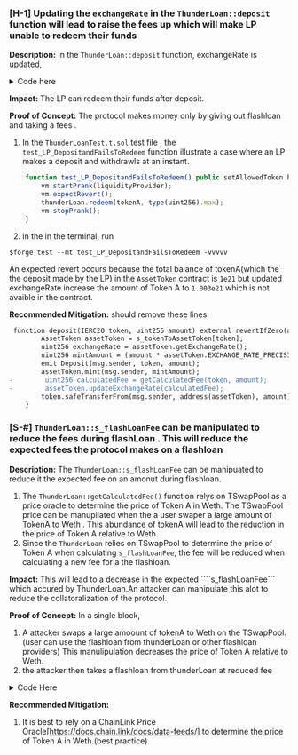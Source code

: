 ### [H-1] Updating the `exchangeRate` in the `ThunderLoan::deposit` function will lead to raise the fees up which will make LP unable to redeem their funds

**Description:** In the `ThunderLoan::deposit` function, exchangeRate is updated,

<details>
<summary> Code here </summary>

```javascript
    function deposit(IERC20 token, uint256 amount) external revertIfZero(amount) revertIfNotAllowedToken(token) {
        AssetToken assetToken = s_tokenToAssetToken[token];
        uint256 exchangeRate = assetToken.getExchangeRate();
        uint256 mintAmount = (amount * assetToken.EXCHANGE_RATE_PRECISION()) / exchangeRate;
        emit Deposit(msg.sender, token, amount);
        assetToken.mint(msg.sender, mintAmount);
  @>    uint256 calculatedFee = getCalculatedFee(token, amount);
  @>     assetToken.updateExchangeRate(calculatedFee);
        token.safeTransferFrom(msg.sender, address(assetToken), amount);
    }
```

</details>

**Impact:** The LP can redeem their funds after deposit.

**Proof of Concept:** The protocol makes money only by giving out flashloan and taking a fees .

1. In the `ThunderLoanTest.t.sol` test file , the `test_LP_DepositandFailsToRedeem` function illustrate a case where an LP makes a deposit and withdrawls at an instant.

```javascript
    function test_LP_DepositandFailsToRedeem() public setAllowedToken hasDeposits {
        vm.startPrank(liquidityProvider);
        vm.expectRevert();
        thunderLoan.redeem(tokenA, type(uint256).max);
        vm.stopPrank();
    }
```

2. in the in the terminal, run

```
$forge test --mt test_LP_DepositandFailsToRedeem -vvvvv
```

An expected revert occurs because the total balance of tokenA(which the the deposit made by the LP) in the `AssetToken` contract is `1e21` but updated exchangeRate increase the amount of Token A to `1.003e21` which is not avaible in the contract.



**Recommended Mitigation:** should remove these lines
```diff
 function deposit(IERC20 token, uint256 amount) external revertIfZero(amount) revertIfNotAllowedToken(token) {
        AssetToken assetToken = s_tokenToAssetToken[token];
        uint256 exchangeRate = assetToken.getExchangeRate();
        uint256 mintAmount = (amount * assetToken.EXCHANGE_RATE_PRECISION()) / exchangeRate;
        emit Deposit(msg.sender, token, amount);
        assetToken.mint(msg.sender, mintAmount);
-        uint256 calculatedFee = getCalculatedFee(token, amount);
-        assetToken.updateExchangeRate(calculatedFee);
        token.safeTransferFrom(msg.sender, address(assetToken), amount);
    }
```


### [S-#] ```ThunderLoan::s_flashLoanFee``` can be manipulated to reduce the fees during flashLoan .  This will reduce the expected fees the protocol makes on a flashloan

**Description:** The  ```ThunderLoan::s_flashLoanFee``` can be manipuated to reduce it the expected fee on an amonut during flashloan. 
1. The ```ThunderLoan::getCalculatedFee()``` function relys on TSwapPool as a price oracle to determine the price of Token A in Weth. The TSwapPool price can be manupilated when the a user swaper a large amount of TokenA to Weth . This  abundance of tokenA will lead to the reduction in the price of Token A relative to Weth. 
1. Since the ```ThunderLoan``` relies on TSwapPool to determine the price  of Token A when calculating ```s_flashLoanFee```, the fee will be reduced when calculating  a new fee for a the flashloan.


**Impact:** This will lead to a decrease in the expected ````s_flashLoanFee``` which accured by ThunderLoan.An attacker can manipulate this alot to reduce the  collatoralization of the protocol.

**Proof of Concept:** 
In a single block,
1. A attacker swaps a large amoount of tokenA to Weth on the TSwapPool. (user  can use the flashloan from thunderLoan or other flashloan providers) This manulipulation decreases the price of Token A relative to Weth.
2. the attacker then  takes a flashloan from thunderLoan at reduced fee

<details>
<Summary>  Code Here</Summary>
In the ```OracleManipuation.t.sol``` , check out the ```testFlashLoanOracle()``` test function.


```javascript
 function testFlashLoanOracle() public setAllowedToken hasDeposits {
        uint256 amountToBorrow = 50e18;
        // fee for borrowing  100 TokenA
        uint256 normalFee = thunderLoan.getCalculatedFee(tokenA, 100e18);

        vm.startPrank(user);
        flashLoanReceiver = new OracleFlashLoanReceiver(
            address(thunderLoan), address(pool), address(weth), address(thunderLoan.getAssetFromToken(tokenA))
        );
        tokenA.mint(address(flashLoanReceiver), AMOUNT * 10);
        // in the flashloan, we are borrowing 50 TokenA twice --> check the flashloan contract
        thunderLoan.flashloan(address(flashLoanReceiver), tokenA, amountToBorrow, "");
        vm.stopPrank();
        uint256 attackfee = flashLoanReceiver.fee1() + flashLoanReceiver.fee2();
        console.log("attackfee", attackfee);
        console.log("normalFee", normalFee);
        console.log("fee1,", flashLoanReceiver.fee1());
        console.log("fee2,", flashLoanReceiver.fee2());

        assert(attackfee < normalFee);
          // also fee1 and fee2 are different yet the amount borrowed was the same (50e18)
        assert(flashLoanReceiver.fee1() != flashLoanReceiver.fee2());
    }
```
1. the ```OracleFlashLoanReceiver``` contract  in ``test/unit/audit/OracleFlashLoanReceiver.sol`` file  is the flashLoan receiver contract for the attacker
1. In the terminal , run ``forge test --mt testFlashLoanOracle -vv``
1. the attackFee(two flashloan calls each of 50 TokenA) is  less than the normal fee expected for 100 TokenA.
1. Run `cast --from-wei [feeamount]` in the terminal, to determine them in eth , eg `cast --from-wei 148073705159559194`


</details>


**Recommended Mitigation:**  
1. It is best to rely on  a ChainLink Price Oracle[https://docs.chain.link/docs/data-feeds/] to determine the price of Token A in Weth.(best practice).

